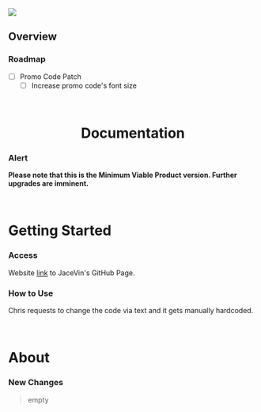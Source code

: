 <img src="https://img.shields.io/badge/License-MIT-orange">

<br>

## Overview

### Roadmap
- [ ] Promo Code Patch
    - [ ] Increase promo code's font size

<br>

<h1 align="center">Documentation</h1>

### Alert
**Please note that this is the Minimum Viable Product version.  Further upgrades are imminent.**

<br>

# Getting Started

### Access
Website [link](https://jacevin.github.io/Website-for-Chris/) to JaceVin's GitHub Page.

### How to Use
Chris requests to change the code via text and it gets manually hardcoded.

<br>

# About

### New Changes
> empty

